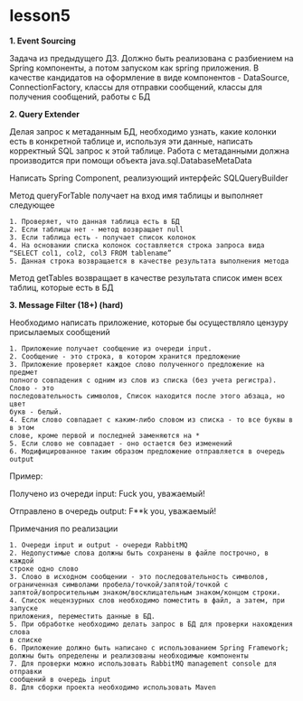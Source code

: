 # lesson5

**1. Event Sourcing**

Задача из предыдущего ДЗ. Должно быть реализована с разбиением на Spring
компоненты, а потом запуском как spring приложения. В качестве кандидатов на
оформление в виде компонентов - DataSource, ConnectionFactory, классы для отправки
сообщений, классы для получения сообщений, работы с БД

**2. Query Extender**

Делая запрос к метаданным БД, необходимо узнать, какие колонки есть в
конкретной таблице и, используя эти данные, написать корректный SQL запрос
к этой таблице. Работа с метаданными должна производится при помощи
объекта java.sql.DatabaseMetaData

Написать Spring Component, реализующий интерфейс SQLQueryBuilder

Метод queryForTable получает на вход имя таблицы и выполняет следующее

    1. Проверяет, что данная таблица есть в БД
    2. Если таблицы нет - метод возвращает null
    3. Если таблица есть - получает список колонок
    4. На основании списка колонок составляется строка запроса вида
    “SELECT col1, col2, col3 FROM tablename”
    5. Данная строка возвращается в качестве результата выполнения метода

Метод getTables возвращает в качестве результата список имен всех таблиц, которые
есть в БД

**3. Message Filter (18+) (hard)**

Необходимо написать приложение, которые бы осуществляло цензуру присылаемых
сообщений

    1. Приложение получает сообщение из очереди input.
    2. Сообщение - это строка, в котором хранится предложение
    3. Приложение проверяет каждое слово полученного предложение на предмет
    полного совпадения с одним из слов из списка (без учета регистра). Слово - это
    последовательность символов, Список находится после этого абзаца, но цвет
    букв - белый.
    4. Если слово совпадает с каким-либо словом из списка - то все буквы в в этом
    слове, кроме первой и последней заменяются на *
    5. Если слово не совпадает - оно остается без изменений
    6. Модифицированное таким образом предложение отправляется в очередь output

Пример:

Получено из очереди input: Fuck you, уважаемый!

Отправлено в очередь output: F**k you, уважаемый!

Примечания по реализации

    1. Очереди input и output - очереди RabbitMQ
    2. Недопустимые слова должны быть сохранены в файле построчно, в каждой
    строке одно слово
    3. Слово в исходном сообщении - это последовательность символов,
    ограниченная символами пробела/точкой/запятой/точкой с
    запятой/вопросительным знаком/восклицательным знаком/концом строки.
    4. Список нецензурных слов необходимо поместить в файл, а затем, при запуске
    приложения, переместить данные в БД.
    5. При обработке необходимо делать запрос в БД для проверки нахождения слова
    в списке
    6. Приложение должно быть написано с использованием Spring Framework; 
    должны быть определены и реализованы необходимые компоненты
    7. Для проверки можно использовать RabbitMQ management console для отправки
    сообщений в очередь input
    8. Для сборки проекта необходимо использовать Maven
